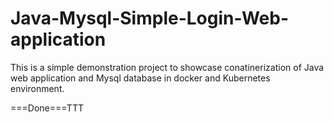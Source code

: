 # Java-Mysql-Simple-Login-Web-application

This is a simple demonstration project to showcase conatinerization of Java web application and Mysql database in docker and Kubernetes environment.

===Done===TTT
